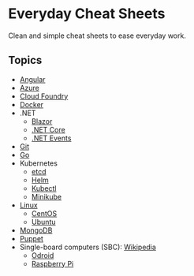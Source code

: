 # Everyday Cheat Sheets

Clean and simple cheat sheets to ease everyday work.

## Topics

* [Angular](./docs/angular.md)
* [Azure](./docs/azure.md)
* [Cloud Foundry](./docs/cloudfoundry.md)
* [Docker](./docs/docker.md)
* .NET
  * [Blazor](./docs/blazor.md)
  * [.NET Core](./docs/dotnetcore.md)
  * [.NET Events](./docs/dotnetevents.md)
* [Git](./docs/git.md)
* [Go](./docs/go.md)
* Kubernetes
  * [etcd](./docs/etcd.md)
  * [Helm](./docs/helm.md)
  * [Kubectl](./docs/kubectl.md)
  * [Minikube](./docs/minikube.md)
* [Linux](./docs/linux.md)
  * [CentOS](./docs/centos.md)
  * [Ubuntu](./docs/ubuntu.md)
* [MongoDB](./docs/mongodb.md)
* [Puppet](./docs/puppet.md)
* Single-board computers (SBC): [Wikipedia](https://en.wikipedia.org/wiki/Single-board_computer) 
  * [Odroid](./docs/odroid.md)
  * [Raspberry Pi](./docs/raspberrypi.md)
